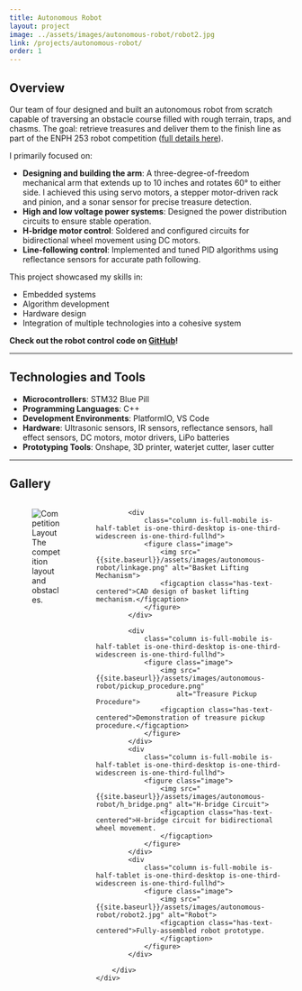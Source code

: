 ```yaml
---
title: Autonomous Robot
layout: project
image: ../assets/images/autonomous-robot/robot2.jpg
link: /projects/autonomous-robot/
order: 1
---
```



## Overview


Our team of four designed and built an autonomous robot from scratch capable of traversing an obstacle course filled with rough terrain, traps, and chasms. The goal: retrieve treasures and deliver them to the finish line as part of the ENPH 253 robot competition ([full details here](https://docs.google.com/document/d/1w-FPY5TIh77HwoJq-ieJ4AjniQIBwqUylwcSBE2u_jk/edit?tab=t.0)). 

I primarily focused on:
- **Designing and building the arm**: A three-degree-of-freedom mechanical arm that extends up to 10 inches and rotates 60° to either side. I achieved this using servo motors, a stepper motor-driven rack and pinion, and a sonar sensor for precise treasure detection. 
- **High and low voltage power systems**: Designed the power distribution circuits to ensure stable operation.
- **H-bridge motor control**: Soldered and configured circuits for bidirectional wheel movement using DC motors.
- **Line-following control**: Implemented and tuned PID algorithms using reflectance sensors for accurate path following.

This project showcased my skills in:
- Embedded systems
- Algorithm development
- Hardware design
- Integration of multiple technologies into a cohesive system

**Check out the robot control code on [GitHub](https://github.com/cvgjnh/autonomous-robot)!**


---

## Technologies and Tools

- **Microcontrollers**: STM32 Blue Pill
- **Programming Languages**: C++  
- **Development Environments**: PlatformIO, VS Code
- **Hardware**: Ultrasonic sensors, IR sensors, reflectance sensors, hall effect sensors, DC motors, motor drivers, LiPo batteries  
- **Prototyping Tools**: Onshape, 3D printer, waterjet cutter, laser cutter

---


## Gallery

<section class="section">
    <div class="container">
        <div class="columns is-multiline is-custom-gapless">
            <div
                class="column is-full-mobile is-half-tablet is-one-third-desktop is-one-third-widescreen is-one-third-fullhd">
                <figure class="image">
                    <img src="{{site.baseurl}}/assets/images/autonomous-robot/competition_layout.png?"
                        alt="Competition Layout">
                    <figcaption class="has-text-centered">The competition layout and obstacles.</figcaption>
                </figure>
            </div>

            <div 
                class="column is-full-mobile is-half-tablet is-one-third-desktop is-one-third-widescreen is-one-third-fullhd">
                <figure class="image">
                    <img src="{{site.baseurl}}/assets/images/autonomous-robot/linkage.png" alt="Basket Lifting Mechanism">
                    <figcaption class="has-text-centered">CAD design of basket lifting mechanism.</figcaption>
                </figure>
            </div>

            <div
                class="column is-full-mobile is-half-tablet is-one-third-desktop is-one-third-widescreen is-one-third-fullhd">
                <figure class="image">
                    <img src="{{site.baseurl}}/assets/images/autonomous-robot/pickup_procedure.png"
                        alt="Treasure Pickup Procedure">
                    <figcaption class="has-text-centered">Demonstration of treasure pickup procedure.</figcaption>
                </figure>
            </div>
            <div
                class="column is-full-mobile is-half-tablet is-one-third-desktop is-one-third-widescreen is-one-third-fullhd">
                <figure class="image">
                    <img src="{{site.baseurl}}/assets/images/autonomous-robot/h_bridge.png" alt="H-bridge Circuit">
                    <figcaption class="has-text-centered">H-bridge circuit for bidirectional wheel movement.
                    </figcaption>
                </figure>
            </div>
            <div
                class="column is-full-mobile is-half-tablet is-one-third-desktop is-one-third-widescreen is-one-third-fullhd">
                <figure class="image">
                    <img src="{{site.baseurl}}/assets/images/autonomous-robot/robot2.jpg" alt="Robot">
                    <figcaption class="has-text-centered">Fully-assembled robot prototype.
                    </figcaption>
                </figure>
            </div>
       
        </div>
    </div>
</section>